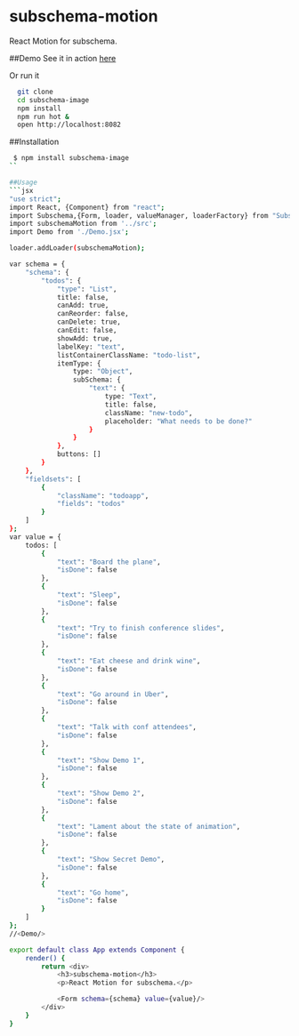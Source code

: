 subschema-motion
===
React Motion for subschema.

##Demo
See it in action [here](http://subschema.github.io/subschema-motion)

Or run it 

```sh
  git clone 
  cd subschema-image
  npm install
  npm run hot &
  open http://localhost:8082
```

##Installation
```sh
 $ npm install subschema-image
``

##Usage
```jsx
"use strict";
import React, {Component} from "react";
import Subschema,{Form, loader, valueManager, loaderFactory} from "Subschema";
import subschemaMotion from '../src';
import Demo from './Demo.jsx';

loader.addLoader(subschemaMotion);

var schema = {
    "schema": {
        "todos": {
            "type": "List",
            title: false,
            canAdd: true,
            canReorder: false,
            canDelete: true,
            canEdit: false,
            showAdd: true,
            labelKey: "text",
            listContainerClassName: "todo-list",
            itemType: {
                type: "Object",
                subSchema: {
                    "text": {
                        type: "Text",
                        title: false,
                        className: "new-todo",
                        placeholder: "What needs to be done?"
                    }
                }
            },
            buttons: []
        }
    },
    "fieldsets": [
        {
            "className": "todoapp",
            "fields": "todos"
        }
    ]
};
var value = {
    todos: [
        {
            "text": "Board the plane",
            "isDone": false
        },
        {
            "text": "Sleep",
            "isDone": false
        },
        {
            "text": "Try to finish conference slides",
            "isDone": false
        },
        {
            "text": "Eat cheese and drink wine",
            "isDone": false
        },
        {
            "text": "Go around in Uber",
            "isDone": false
        },
        {
            "text": "Talk with conf attendees",
            "isDone": false
        },
        {
            "text": "Show Demo 1",
            "isDone": false
        },
        {
            "text": "Show Demo 2",
            "isDone": false
        },
        {
            "text": "Lament about the state of animation",
            "isDone": false
        },
        {
            "text": "Show Secret Demo",
            "isDone": false
        },
        {
            "text": "Go home",
            "isDone": false
        }
    ]
};
//<Demo/>

export default class App extends Component {
    render() {
        return <div>
            <h3>subschema-motion</h3>
            <p>React Motion for subschema.</p>

            <Form schema={schema} value={value}/>
        </div>
    }
}
  
```